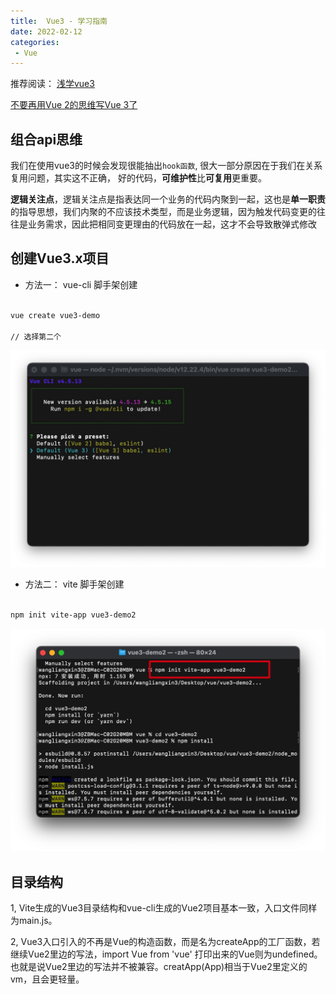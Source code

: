 ```yaml
---
title:  Vue3 - 学习指南
date: 2022-02-12
categories: 
 - Vue
---
```

推荐阅读：
[浅学vue3](https://juejin.cn/post/7043986391620911117?utm_source=gold_browser_extension)

[不要再用Vue 2的思维写Vue 3了](https://mp.weixin.qq.com/s/w4n_WhbDqK4kgzxEHUWWfw)


## 组合api思维

我们在使用vue3的时候会发现很能抽出`hook函数`, 很大一部分原因在于我们在关系复用问题，其实这不正确，
好的代码，**可维护性**比**可复用**更重要。

**逻辑关注点**，逻辑关注点是指表达同一个业务的代码内聚到一起，这也是**单一职责**的指导思想，我们内聚的不应该技术类型，而是业务逻辑，因为触发代码变更的往往是业务需求，因此把相同变更理由的代码放在一起，这才不会导致散弹式修改

## 创建Vue3.x项目

- 方法一： vue-cli 脚手架创建

```bash

vue create vue3-demo

// 选择第二个

```
![p1](../../img/22-2-12.jpg)


- 方法二： vite 脚手架创建


```bash

npm init vite-app vue3-demo2

```

![p2](../../img/22-2-12/2.jpg)



## 目录结构

1, Vite生成的Vue3目录结构和vue-cli生成的Vue2项目基本一致，入口文件同样为main.js。

2, Vue3入口引入的不再是Vue的构造函数，而是名为createApp的工厂函数，若继续Vue2里边的写法，import Vue from 'vue' 打印出来的Vue则为undefined。也就是说Vue2里边的写法并不被兼容。creatApp(App)相当于Vue2里定义的vm，且会更轻量。


## 

